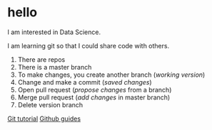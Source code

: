 # hello
I am interested in Data Science. 

I am learning git so that I could share code with others. 

1. There are repos 
2. There is a master branch
3. To make changes, you create another branch (_working version_)
4. Change and make a commit (_saved changes_)
5. Open pull request (_propose changes_ from a branch)
6. Merge pull request (_add changes_ in master branch)
7. Delete version branch 

[Git tutorial](https://try.github.io/levels/1/challenges/1) 
[Github guides](https://guides.github.com/)
